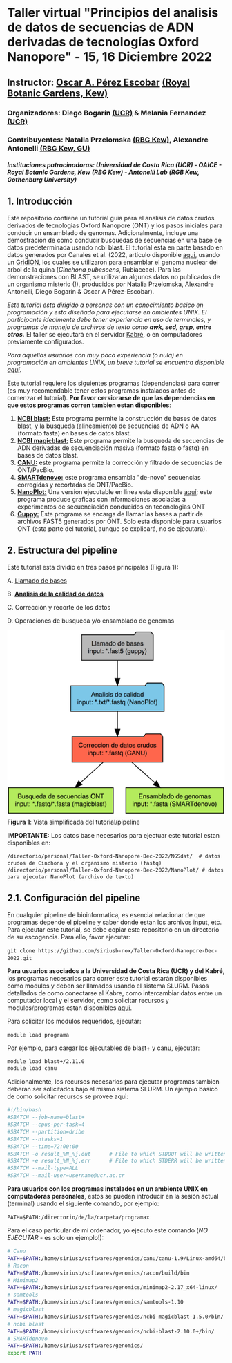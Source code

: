 # Taller virtual "Principios del analisis de datos de secuencias de ADN derivadas de tecnologías Oxford Nanopore" - 15, 16 Diciembre 2022
## Instructor: [Oscar A. Pérez Escobar](https://www.tropicalphylodiv.com/) [(Royal Botanic Gardens, Kew)](https://scholar.google.co.uk/citations?user=tSzyp6QAAAAJ&hl=en)
### Organizadores: Diego Bogarín [(UCR)](https://www.researchgate.net/profile/Diego-Bogarin-2) & Melania Fernandez [(UCR)](https://www.researchgate.net/profile/Melania-Fernandez)
### Contribuyentes: Natalia Przelomska [(RBG Kew)](https://www.kew.org/science/our-science/people/natalia-przelomska), Alexandre Antonelli [(RBG Kew, GU)](https://www.kew.org/science/our-science/people/alexandre-antonelli)
##### Instituciones patrocinadoras: Universidad de Costa Rica (UCR) - OAICE - Royal Botanic Gardens, Kew (RBG Kew) - Antonelli Lab (RGB Kew, Gothenburg University)

## 1. Introducción
Este repositorio contiene un tutorial guia para el analisis de datos crudos derivados de tecnologias Oxford Nanopore (ONT) y los pasos iniciales para conducir un ensamblado de genomas. Adicionalmente, incluye una demostración de como conducir busquedas de secuencias en una base de datos predeterminada usando ncbi blast. El tutorial esta en parte basado en datos generados por Canales et al. (2022, articulo disponible [aqui](https://gigabytejournal.com/articles/71), usando un [GridION](https://nanoporetech.com/products/gridion), los cuales se utilizaron para ensamblar el genoma nuclear del arbol de la quina (_Cinchona pubescens_, Rubiaceae). Para las demonstraciones con BLAST, se utilizaran algunos datos no publicados de un organismo misterio (!), producidos por Natalia Przelomska, Alexandre Antonelli, Diego Bogarín & Oscar A Pérez-Escobar).

_Este tutorial esta dirigido a personas con un conocimiento basico en programación y esta diseñado para ejecutarse en ambientes UNIX. El participante idealmente debe tener experiencia en uso de terminales, y programas de manejo de archivos de texto como **awk, sed, grep, entre otros.**_ El taller se ejecutará en el servidor [Kabré](https://kabre.cenat.ac.cr/), o en computadores previamente configurados. 

_Para aquellos usuarios con muy poca experiencia (o nula) en programación en ambientes UNIX, un breve tutorial se encuentra disponible [aquí](https://github.com/siriusb-nox/Taller-Oxford-Nanopore-Dec-2022/blob/main/bash_tutorial.md)_. 

Este tutorial requiere los siguientes programas (dependencias) para correr (es muy recomendable tener estos programas instalados antes de comenzar el tutorial). **Por favor cersiorarse de que las dependencias en que estos programas corren tambien estan disponibles**:
1. [**NCBI blast:**](https://blast.ncbi.nlm.nih.gov/Blast.cgi?PAGE_TYPE=BlastDocs&DOC_TYPE=Download) Este programa permite la construcción de bases de datos blast, y la busqueda (alineamiento) de secuencias de ADN o AA (formato fasta) en bases de datos blast. 
2. [**NCBI magicblast:**](https://ncbi.github.io/magicblast/doc/download.html) Este programa permite la busqueda de secuencias de ADN derivadas de secuenciación masiva (formato fasta o fastq) en bases de datos blast.
3. [**CANU:**](https://github.com/marbl/canu) este programa permite la corrección y filtrado de secuencias de ONT/PacBio.  
4. [**SMARTdenovo:**](https://github.com/ruanjue/smartdenovo) este programa ensambla "de-novo" secuencias corregidas y recortadas de ONT/PacBio.
5. [**NanoPlot:**](https://github.com/wdecoster/NanoPlot) Una version ejecutable en linea esta disponible [aquí](https://nanoplot.bioinf.be/); este programa produce graficas con informaciones asociadas a experimentos de secuenciación conducidos en teconologias ONT 
6. [**Guppy:**](https://nanoporetech.com/nanopore-sequencing-data-analysis) Este programa se encarga de llamar las bases a partir de archivos FAST5 generados por ONT. Solo esta disponible para usuarios ONT (esta parte del tutorial, aunque se explicará, no se ejecutara).

## 2. Estructura del pipeline
Este tutorial esta dividio en tres pasos principales (Figura 1):

A. [Llamado de bases]()

B. [**Analisis de la calidad de datos**](https://github.com/siriusb-nox/Taller-Oxford-Nanopore-Dec-2022/blob/main/A_NanoPlot.md)

C. Corrección y recorte de los datos 

D. Operaciones de busqueda y/o ensamblado de genomas

![Figure 1](https://github.com/siriusb-nox/Taller-Oxford-Nanopore-Dec-2022/blob/main/IMG/pipeline_overview_v0_OP_15122022.png?raw=true)
**Figura 1**: Vista simplificada del tutorial/pipeline

**IMPORTANTE:** Los datos base necesarios para ejectuar este tutorial estan disponibles en:

```
/directorio/personal/Taller-Oxford-Nanopore-Dec-2022/NGSdat/  # datos crudos de Cinchona y el organismo misterio (fastq)
/directorio/personal/Taller-Oxford-Nanopore-Dec-2022/NanoPlot/ # datos para ejecutar NanoPlot (archivo de texto)
```

## 2.1. Configuración del pipeline
En cualquier pipeline de bioinformatica, es esencial relacionar de que programas depende el pipeline y saber donde estan los archivos input, etc. Para ejecutar este tutorial, se debe copiar este repositorio en un directorio de su escogencia. Para ello, favor ejecutar:

`git clone https://github.com/siriusb-nox/Taller-Oxford-Nanopore-Dec-2022.git`

**Para usuarios asociados a la Universidad de Costa Rica (UCR) y del Kabré**, los programas necesarios para correr este tutorial estarán disponibles como modulos y deben ser llamados usando el sistema SLURM. Pasos detallados de como conectarse al Kabre, como intercambiar datos entre un computador local y el servidor, como solicitar recursos y modulos/programas estan disponibles [aqui](https://kabre.cenat.ac.cr/guia-usuario/). 

Para solicitar los modulos requeridos, ejecutar:

`module load programa`

Por ejemplo, para cargar los ejecutables de blast+ y canu, ejecutar:

```bash
module load blast+/2.11.0
module load canu
```

Adicionalmente, los recursos necesarios para ejecutar programas tambien deberan ser solicitados bajo el mismo sistema SLURM. Un ejemplo basico de como solicitar recursos se provee aqui:

```bash
#!/bin/bash
#SBATCH --job-name=blast+
#SBATCH --cpus-per-task=4
#SBATCH --partition=dribe
#SBATCH --ntasks=1
#SBATCH --time=72:00:00
#SBATCH -o result_%N_%j.out      # File to which STDOUT will be written
#SBATCH -e result_%N_%j.err      # File to which STDERR will be written
#SBATCH --mail-type=ALL
#SBATCH --mail-user=username@ucr.ac.cr
```

**Para usuarios con los programas instalados en un ambiente UNIX en computadoras personales**, estos se pueden introducir en la sesión actual (terminal) usando el siguiente comando, por ejemplo:

`PATH=$PATH:/directorio/de/la/carpeta/programax`

Para el caso particular de mi ordenador, yo ejecuto este comando (_NO EJECUTAR_ - es solo un ejemplo!):

```bash
# Canu
PATH=$PATH:/home/siriusb/softwares/genomics/canu/canu-1.9/Linux-amd64/bin/
# Racon 
PATH=$PATH:/home/siriusb/softwares/genomics/racon/build/bin
# Minimap2
PATH=$PATH:/home/siriusb/softwares/genomics/minimap2-2.17_x64-linux/
# samtools
PATH=$PATH:/home/siriusb/softwares/genomics/samtools-1.10
# magicblast
PATH=$PATH:/home/siriusb/softwares/genomics/ncbi-magicblast-1.5.0/bin/
# ncbi blast
PATH=$PATH:/home/siriusb/softwares/genomics/ncbi-blast-2.10.0+/bin/
# SMARTdenovo
PATH=$PATH:/home/siriusb/softwares/genomics/
export PATH
```





